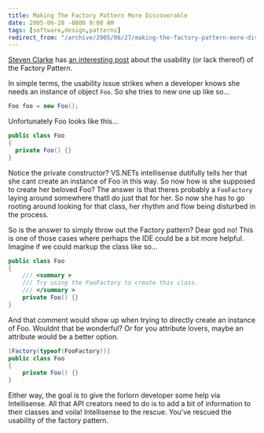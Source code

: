 ```yaml
---
title: Making The Factory Pattern More Discoverable
date: 2005-06-28 -0800 9:00 AM
tags: [software,design,patterns]
redirect_from: "/archive/2005/06/27/making-the-factory-pattern-more-discoverable.aspx/"
---
```


[Steven Clarke](http://blogs.msdn.com/stevencl/) has [an interesting
post](http://blogs.msdn.com/stevencl/archive/2005/06/21/431230.aspx)
about the usability (or lack thereof) of the Factory Pattern.

In simple terms, the usability issue strikes when a developer knows she
needs an instance of object `Foo`. So she tries to new one up like so...

```csharp
Foo foo = new Foo();
```

Unfortunately Foo looks like this...

```csharp
public class Foo
{
  private Foo() {}
}
```

Notice the private constructor? VS.NETs intellisense dutifully tells
her that she cant create an instance of Foo in this way. So now how
is she supposed to create her beloved Foo? The answer is that theres
probably a `FooFactory` laying around somewhere thatll do just that
for her. So now she has to go rooting around looking for that class, her
rhythm and flow being disturbed in the process.

So is the answer to simply throw out the Factory pattern? Dear god no!
This is one of those cases where perhaps the IDE could be a bit more
helpful. Imagine if we could markup the class like so...

```csharp
public class Foo
{
    /// <summary >
    /// Try using the FooFactory to create this class.
    /// </summary >
    private Foo() {}
}
```

And that comment would show up when trying to directly create an
instance of Foo. Wouldnt that be wonderful? Or for you attribute
lovers, maybe an attribute would be a better option.

```csharp
[Factory(typeof(FooFactory))]
public class Foo
{
    private Foo() {}
}
```

Either way, the goal is to give the forlorn developer some help via
Intellisense. All that API creators need to do is to add a bit of
information to their classes and voila! Intellisense to the rescue.
You've rescued the usability of the factory pattern.
